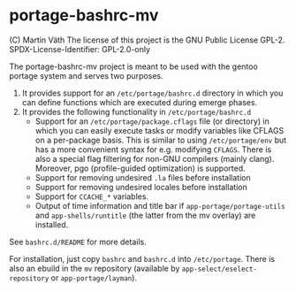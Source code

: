 # portage-bashrc-mv

(C) Martin Väth <martin at mvath.de>
The license of this project is the GNU Public License GPL-2.
SPDX-License-Identifier: GPL-2.0-only

The portage-bashrc-mv project is meant to be used with the
gentoo portage system and serves two purposes.

1. It provides support for an `/etc/portage/bashrc.d` directory in which
   you can define functions which are executed during emerge phases.
2. It provides the following functionality in `/etc/portage/bashrc.d`
   - Support for an `/etc/portage/package.cflags` file (or directory)
     in which you can easily execute tasks or modify variables like CFLAGS
     on a per-package basis.
     This is similar to using `/etc/portage/env` but has a more
     convenient syntax for e.g. modifying `CFLAGS`.
     There is also a special flag filtering for non-GNU compilers
     (mainly clang).
     Moreover, pgo (profile-guided optimization) is supported.
   - Support for removing undesired `.la` files before installation
   - Support for removing undesired locales before installation
   - Support for `CCACHE_*` variables.
   - Output of time information and title bar if
     `app-portage/portage-utils` and `app-shells/runtitle`
     (the latter from the mv overlay) are installed.

See `bashrc.d/README` for more details.

For installation, just copy `bashrc` and `bashrc.d` into `/etc/portage`.
There is also an ebuild in the `mv` repository
(available by `app-select/eselect-repository` or `app-portage/layman`).
